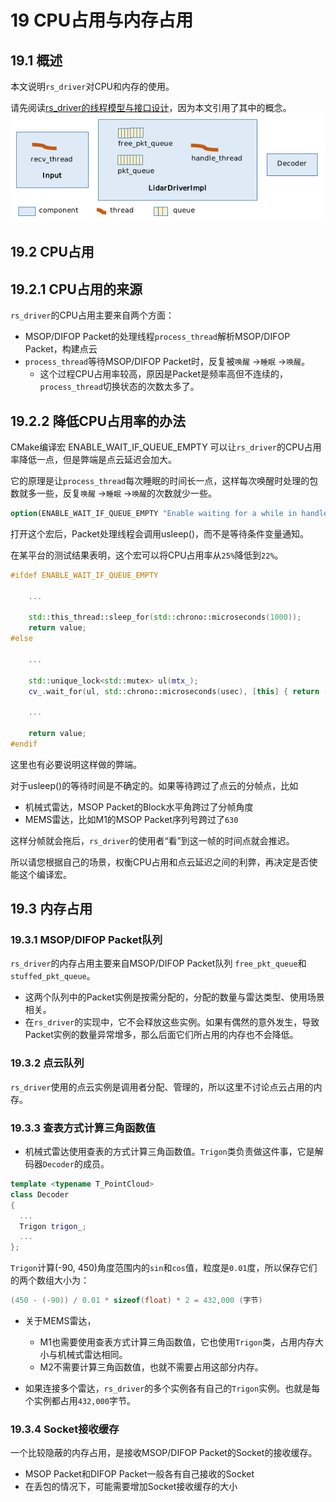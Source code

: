 # **19 CPU占用与内存占用**

## 19.1 概述

本文说明`rs_driver`对CPU和内存的使用。

请先阅读[rs_driver的线程模型与接口设计](../intro/02_thread_model_CN.md)，因为本文引用了其中的概念。
![](./img/19_01_components_and_threads.png)



## 19.2 CPU占用

## 19.2.1 CPU占用的来源

`rs_driver`的CPU占用主要来自两个方面：

+ MSOP/DIFOP Packet的处理线程`process_thread`解析MSOP/DIFOP Packet，构建点云
+ `process_thread`等待MSOP/DIFOP Packet时，反复被`唤醒` ->`睡眠` ->`唤醒`。
  + 这个过程CPU占用率较高，原因是Packet是频率高但不连续的，`process_thread`切换状态的次数太多了。



## 19.2.2 降低CPU占用率的办法

CMake编译宏 ENABLE_WAIT_IF_QUEUE_EMPTY 可以让`rs_driver`的CPU占用率降低一点，但是弊端是点云延迟会加大。

它的原理是让`process_thread`每次睡眠的时间长一点，这样每次唤醒时处理的包数就多一些，反复`唤醒` ->`睡眠` ->`唤醒`的次数就少一些。


```cmake
option(ENABLE_WAIT_IF_QUEUE_EMPTY "Enable waiting for a while in handle thread if the queue is empty" OFF)
```



打开这个宏后，Packet处理线程会调用usleep()，而不是等待条件变量通知。

在某平台的测试结果表明，这个宏可以将CPU占用率从`25%`降低到`22%`。

```c++
#ifdef ENABLE_WAIT_IF_QUEUE_EMPTY
  
    ...

    std::this_thread::sleep_for(std::chrono::microseconds(1000));
    return value;
#else

    ...
    
    std::unique_lock<std::mutex> ul(mtx_);
    cv_.wait_for(ul, std::chrono::microseconds(usec), [this] { return (!queue_.empty()); });

    ...
    
    return value;
#endif
```



这里也有必要说明这样做的弊端。

对于usleep()的等待时间是不确定的。如果等待跨过了点云的分帧点，比如

+ 机械式雷达，MSOP Packet的Block水平角跨过了分帧角度
+ MEMS雷达，比如M1的MSOP Packet序列号跨过了`630`


这样分帧就会拖后，`rs_driver`的使用者“看”到这一帧的时间点就会推迟。

所以请您根据自己的场景，权衡CPU占用和点云延迟之间的利弊，再决定是否使能这个编译宏。



## 19.3 内存占用

### 19.3.1 MSOP/DIFOP Packet队列

`rs_driver`的内存占用主要来自MSOP/DIFOP Packet队列 `free_pkt_queue`和`stuffed_pkt_queue`。

  + 这两个队列中的Packet实例是按需分配的，分配的数量与雷达类型、使用场景相关。
  + 在`rs_driver`的实现中，它不会释放这些实例。如果有偶然的意外发生，导致Packet实例的数量异常增多，那么后面它们所占用的内存也不会降低。

### 19.3.2 点云队列

`rs_driver`使用的点云实例是调用者分配、管理的，所以这里不讨论点云占用的内存。

### 19.3.3 查表方式计算三角函数值

+ 机械式雷达使用查表的方式计算三角函数值。`Trigon`类负责做这件事，它是解码器`Decoder`的成员。

```c++
template <typename T_PointCloud>
class Decoder
{
  ...
  Trigon trigon_;
  ...
};
```

`Trigon`计算(-90, 450)角度范围内的`sin`和`cos`值，粒度是`0.01`度，所以保存它们的两个数组大小为：

```c++
(450 - (-90)) / 0.01 * sizeof(float) * 2 = 432,000 (字节)
```

+ 关于MEMS雷达，
  + M1也需要使用查表方式计算三角函数值，它也使用`Trigon`类，占用内存大小与机械式雷达相同。
  + M2不需要计算三角函数值，也就不需要占用这部分内存。

+ 如果连接多个雷达，`rs_driver`的多个实例各有自己的`Trigon`实例。也就是每个实例都占用`432,000`字节。

### 19.3.4 Socket接收缓存

一个比较隐蔽的内存占用，是接收MSOP/DIFOP Packet的Socket的接收缓存。
+ MSOP Packet和DIFOP Packet一般各有自己接收的Socket
+ 在丢包的情况下，可能需要增加Socket接收缓存的大小













